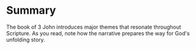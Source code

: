 # Summary

The book of 3 John introduces major themes that resonate throughout Scripture. As you read, note how the narrative prepares the way for God's unfolding story.

